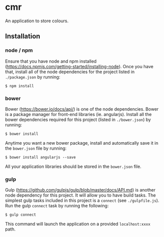 # cmr
An application to store colours.
## Installation
### node / npm
Ensure that you have node and npm installed (https://docs.npmjs.com/getting-started/installing-node). Once you have that, install all of the node dependencies for the project listed in `./package.json` by running:
```
$ npm install
```
### bower
Bower (https://bower.io/docs/api/) is one of the node dependencies. Bower is a package manager for front-end libraries (ie. angularjs). Install all the bower dependencies required for this project (listed in `./bower.json`) by running:
```
$ bower install
```
Anytime you want a new bower package, install and automatically save it in the `bower.json` file by running:
```
$ bower install angularjs --save
```
All your application libraries should be stored in the `bower.json` file.
### gulp
Gulp (https://github.com/gulpjs/gulp/blob/master/docs/API.md) is another node dependency for this project. It will allow you to have build tasks. The simplest gulp tasks included in this project is a `connect` (see `./gulpfile.js`). Run the gulp `connect` task by running the following:
```
$ gulp connect
```
This command will launch the application on a provided `localhost:xxxx` path.